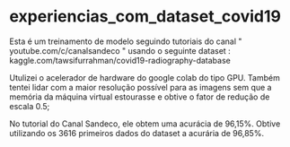 # experiencias_com_dataset_covid19
Esta é um treinamento de modelo seguindo tutoriais do canal " youtube.com/c/canalsandeco " usando o seguinte dataset : kaggle.com/tawsifurrahman/covid19-radiography-database

Utulizei o acelerador de hardware do google colab do tipo GPU. Também tentei lidar com a maior resolução possível para as imagens sem que a memória da máquina virtual estourasse e obtive o fator de redução de escala 0.5; 

No tutorial do Canal Sandeco, ele obtem uma acurácia de 96,15%. Obtive utilizando os 3616 primeiros dados do dataset a acurária de 96,85%.

